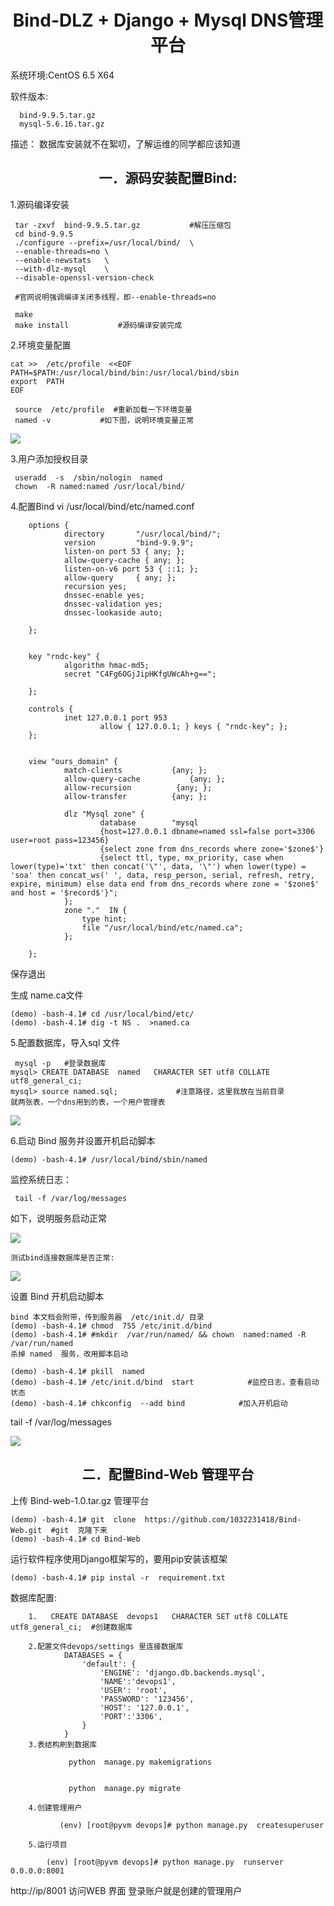 

<h1 align = "center">Bind-DLZ + Django   + Mysql  DNS管理平台 </h1>

系统环境:CentOS 6.5 X64

软件版本: 

      bind-9.9.5.tar.gz  
      mysql-5.6.16.tar.gz
描述： 
数据库安装就不在絮叨，了解运维的同学都应该知道

<h2 align = "center">一．源码安装配置Bind: </h2>

1.源码编译安装

	 tar -zxvf  bind-9.9.5.tar.gz           #解压压缩包
	 cd bind-9.9.5
	 ./configure --prefix=/usr/local/bind/  \
	 --enable-threads=no \
	 --enable-newstats   \
	 --with-dlz-mysql    \
	 --disable-openssl-version-check
	 
     #官网说明强调编译关闭多线程，即--enable-threads=no
	 
     make
	 make install           #源码编译安装完成

 
2.环境变量配置

	cat >>  /etc/profile  <<EOF 
	PATH=$PATH:/usr/local/bind/bin:/usr/local/bind/sbin
	export  PATH
	EOF

	 source  /etc/profile  #重新加载一下环境变量
	 named -v           #如下图，说明环境变量正常


	 
![](https://github.com/1032231418/doc/blob/master/images/1.png?raw=true)


3.用户添加授权目录

	 useradd  -s  /sbin/nologin  named
	 chown  -R named:named /usr/local/bind/





4.配置Bind
 vi /usr/local/bind/etc/named.conf

		options {
				directory       "/usr/local/bind/";
				version         "bind-9.9.9";
				listen-on port 53 { any; };
				allow-query-cache { any; };
				listen-on-v6 port 53 { ::1; };
				allow-query     { any; };
				recursion yes;    
				dnssec-enable yes;
				dnssec-validation yes;
				dnssec-lookaside auto;

		};
		 
		 
		key "rndc-key" {
				algorithm hmac-md5;
				secret "C4Fg6OGjJipHKfgUWcAh+g==";

		};
		 
		controls {
				inet 127.0.0.1 port 953
						allow { 127.0.0.1; } keys { "rndc-key"; };
		};
		 
		 
		view "ours_domain" {
				match-clients           {any; };
				allow-query-cache           {any; };
				allow-recursion          {any; };
				allow-transfer          {any; };
		 
				dlz "Mysql zone" {
						database        "mysql
						{host=127.0.0.1 dbname=named ssl=false port=3306 user=root pass=123456}
						{select zone from dns_records where zone='$zone$'}
						{select ttl, type, mx_priority, case when lower(type)='txt' then concat('\"', data, '\"') when lower(type) = 'soa' then concat_ws(' ', data, resp_person, serial, refresh, retry, expire, minimum) else data end from dns_records where zone = '$zone$' and host = '$record$'}"; 
				};
				zone "."  IN {
					type hint;
					file "/usr/local/bind/etc/named.ca";
				};
		 
		};

保存退出

生成 name.ca文件

	(demo) -bash-4.1# cd /usr/local/bind/etc/
	(demo) -bash-4.1# dig -t NS .  >named.ca

5.配置数据库，导入sql 文件

	 mysql -p   #登录数据库
	mysql> CREATE DATABASE  named   CHARACTER SET utf8 COLLATE utf8_general_ci; 
	mysql> source named.sql;             #注意路径，这里我放在当前目录
	就两张表，一个dns用到的表，一个用户管理表

![](https://github.com/1032231418/doc/blob/master/images/2.png?raw=true)


6.启动  Bind 服务并设置开机启动脚本

    (demo) -bash-4.1# /usr/local/bind/sbin/named

监控系统日志：

	 tail -f /var/log/messages
	 
如下，说明服务启动正常

![](https://github.com/1032231418/doc/blob/master/images/3.png?raw=true)

	测试bind连接数据库是否正常:

![](https://github.com/1032231418/doc/blob/master/images/4.png?raw=true)


设置 Bind  开机启动脚本

	bind 本文档会附带，传到服务器  /etc/init.d/ 目录
	(demo) -bash-4.1# chmod  755 /etc/init.d/bind 
	(demo) -bash-4.1# #mkdir  /var/run/named/ && chown  named:named -R /var/run/named 
	杀掉 named  服务，改用脚本启动

	(demo) -bash-4.1# pkill  named
	(demo) -bash-4.1# /etc/init.d/bind  start            #监控日志，查看启动状态
	(demo) -bash-4.1# chkconfig  --add bind            #加入开机启动
 tail -f /var/log/messages

![](https://github.com/1032231418/doc/blob/master/images/5.png?raw=true)

<h2 align = "center">二．配置Bind-Web 管理平台 </h2>

上传 Bind-web-1.0.tar.gz 管理平台

	(demo) -bash-4.1# git  clone  https://github.com/1032231418/Bind-Web.git  #git  克隆下来
	(demo) -bash-4.1# cd Bind-Web
	
运行软件程序使用Django框架写的，要用pip安装该框架

	(demo) -bash-4.1# pip instal -r  requirement.txt


数据库配置:   

        1.   CREATE DATABASE  devops1   CHARACTER SET utf8 COLLATE utf8_general_ci;  #创建数据库
		
		2.配置文件devops/settings 里连接数据库
				DATABASES = {
					'default': {
						'ENGINE': 'django.db.backends.mysql',
						'NAME':'devops1',
						'USER': 'root',
						'PASSWORD': '123456',
						'HOST': '127.0.0.1',
						'PORT':'3306',
					}
				}
		3.表结构刷到数据库

				 python  manage.py makemigrations
				 
				 
				 python  manage.py migrate		
				 
        4.创建管理用户
		
		       (env) [root@pyvm devops]# python manage.py  createsuperuser  

        5.运行项目
		
		    (env) [root@pyvm devops]# python manage.py  runserver 0.0.0.0:8001




http://ip/8001  访问WEB 界面 登录账户就是创建的管理用户

